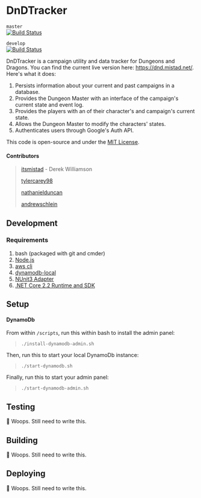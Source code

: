 DnDTracker
=====

`master`    
[![Build Status](https://travis-ci.org/itsmistad/DnDTracker.svg?branch=master)](https://travis-ci.org/itsmistad/DnDTracker) 

`develop`   
[![Build Status](https://travis-ci.org/itsmistad/DnDTracker.svg?branch=develop)](https://travis-ci.org/itsmistad/DnDTracker)

DnDTracker is a campaign utility and data tracker for Dungeons and Dragons. You can find the current live version here: https://dnd.mistad.net/. Here's what it does:

1. Persists information about your current and past campaigns in a database.
2. Provides the Dungeon Master with an interface of the campaign's current state and event log.
3. Provides the players with an of their character's and campaign's current state.
4. Allows the Dungeon Master to modify the characters' states.
5. Authenticates users through Google's Auth API.

This code is open-source and under the [MIT License](https://opensource.org/licenses/MIT).

#### Contributors
> [itsmistad](https://github.com/itsmistad/) - Derek Williamson
> 
> [tylercarey98](https://github.com/TylerCarey98)
>
> [nathanielduncan](https://github.com/nathanielduncan)
>
> [andrewschlein](https://github.com/AndrewSchlein)

## Development
### Requirements

1. bash (packaged with git and cmder)
2. [Node.js](https://nodejs.org/en/download/)
3. [aws cli](https://aws.amazon.com/cli/)
4. [dynamodb-local](https://s3-us-west-2.amazonaws.com/dynamodb-local/dynamodb_local_latest.zip)
5. [NUnit3 Adapter](https://marketplace.visualstudio.com/items?itemName=NUnitDevelopers.NUnit3TestAdapter)
6. [.NET Core 2.2 Runtime and SDK](https://dotnet.microsoft.com/download)

## Setup

#### DynamoDb

From within `/scripts`, run this within bash to install the admin panel:
> `./install-dynamodb-admin.sh`

Then, run this to start your local DynamoDb instance:
> `./start-dynamodb.sh`

Finally, run this to start your admin panel:
> `./start-dynamodb-admin.sh`

## Testing

🤯 Woops. Still need to write this.

## Building

🤯 Woops. Still need to write this.

## Deploying

🤯 Woops. Still need to write this.